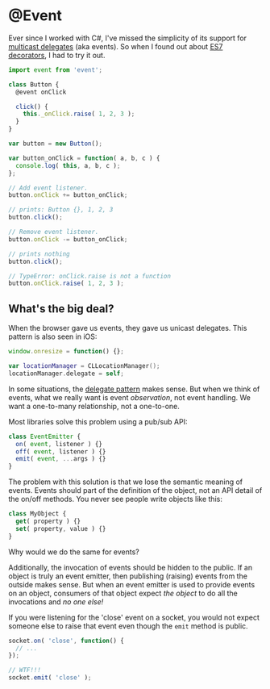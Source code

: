 # @Event

Ever since I worked with C#, I've missed the simplicity of its support for [multicast delegates](https://msdn.microsoft.com/en-us/library/ms173175.aspx) (aka events). So when I found out about [ES7 decorators](https://github.com/wycats/javascript-decorators), I had to try it out.

```js
import event from 'event';

class Button {
  @event onClick

  click() {
    this._onClick.raise( 1, 2, 3 );
  }
}

var button = new Button();

var button_onClick = function( a, b, c ) {
  console.log( this, a, b, c );
};

// Add event listener.
button.onClick += button_onClick;

// prints: Button {}, 1, 2, 3
button.click();

// Remove event listener.
button.onClick -= button_onClick;

// prints nothing
button.click();

// TypeError: onClick.raise is not a function
button.onClick.raise( 1, 2, 3 );
```

## What's the big deal?

When the browser gave us events, they gave us unicast delegates. This pattern is also seen in iOS:

```js
window.onresize = function() {};
```

```swift
var locationManager = CLLocationManager();
locationManager.delegate = self;
```

In some situations, the [delegate pattern](https://developer.apple.com/library/ios/documentation/General/Conceptual/DevPedia-CocoaCore/Delegation.html) makes sense. But when we think of events, what we really want is event *observation*, not event handling. We want a one-to-many relationship, not a one-to-one.

Most libraries solve this problem using a pub/sub API:

```js
class EventEmitter {
  on( event, listener ) {}
  off( event, listener ) {}
  emit( event, ...args ) {}
}
```

The problem with this solution is that we lose the semantic meaning of events. Events should part of the definition of the object, not an API detail of the on/off methods. You never see people write objects like this:

```js
class MyObject {
  get( property ) {}
  set( property, value ) {}
}
```

Why would we do the same for events?

Additionally, the invocation of events should be hidden to the public. If an object is truly an event emitter, then publishing (raising) events from the outside makes sense. But when an event emitter is used to provide events on an object, consumers of that object expect *the object* to do all the invocations and *no one else!*

If you were listening for the 'close' event on a socket, you would not expect someone else to raise that event even though the `emit` method is public.

```js
socket.on( 'close', function() {
  // ...
});

// WTF!!!
socket.emit( 'close' );
```
